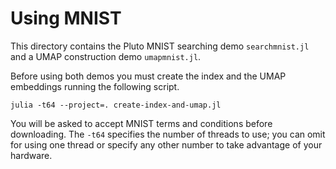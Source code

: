 # Using MNIST

This directory contains the Pluto MNIST searching demo `searchmnist.jl` and a UMAP construction demo `umapmnist.jl`.


Before using both demos you must create the index and the UMAP embeddings running the following script.

```
julia -t64 --project=. create-index-and-umap.jl
```


You will be asked to accept MNIST terms and conditions before downloading. The `-t64` specifies the number of threads to use; you can omit for using one thread or specify any other number to take advantage of your hardware.
